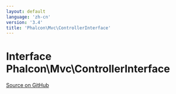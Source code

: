 ```yaml
---
layout: default
language: 'zh-cn'
version: '3.4'
title: 'Phalcon\Mvc\ControllerInterface'
---
```


# Interface **Phalcon\Mvc\ControllerInterface**

<a href="https://github.com/phalcon/cphalcon/tree/v3.4.0/phalcon/mvc/controllerinterface.zep" class="btn btn-default btn-sm">Source on GitHub</a>
